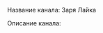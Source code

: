 Название канала: Заря Ла́йка

Описание канала:

<!--- Russian is lingua franca for most of the Indigenous peoples with laikas -->
<!--- Pedigreed laikas were developed by the Soviets for the purpose of industrial hunting and commercial trapping -->
